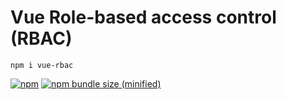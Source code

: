 # Vue Role-based access control (RBAC)  

  
```
npm i vue-rbac
```

[![npm](https://img.shields.io/npm/v/:package.svg)](https://github.com/chaoyenpo/vue-rbac)
[![npm bundle size (minified)](https://img.shields.io/bundlephobia/min/react.svg)](https://github.com/chaoyenpo/vue-rbac)
